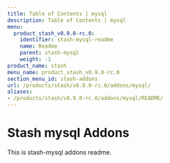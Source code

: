 ```yaml
---
title: Table of Contents | mysql
description: Table of Contents | mysql
menu:
  product_stash_v0.9.0-rc.0:
    identifier: stash-mysql-readme
    name: Readme
    parent: stash-mysql
    weight: -1
product_name: stash
menu_name: product_stash_v0.9.0-rc.0
section_menu_id: stash-addons
url: /products/stash/v0.9.0-rc.0/addons/mysql/
aliases:
- /products/stash/v0.9.0-rc.0/addons/mysql/README/
---
```


# Stash mysql Addons

This is stash-mysql addons readme.

